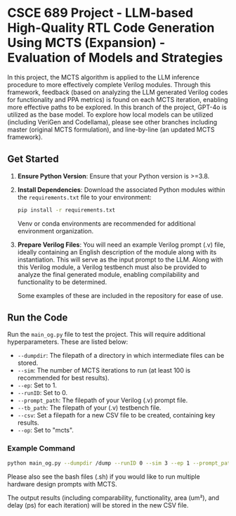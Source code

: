 # CSCE 689 Project - LLM-based High-Quality RTL Code Generation Using MCTS (Expansion) - Evaluation of Models and Strategies

In this project, the MCTS algorithm is applied to the LLM inference procedure to more effectively complete Verilog modules. Through this framework, feedback (based on analyzing the LLM generated Verilog codes for functionality and PPA metrics) is found on each MCTS iteration, enabling more effective paths to be explored. In this branch of the project, GPT-4o is utilized as the base model. To explore how local models can be utilized (including VeriGen and Codellama), please see other branches including master (original MCTS formulation), and line-by-line (an updated MCTS framework).

## Get Started

1. **Ensure Python Version**: Ensure that your Python version is >=3.8.
2. **Install Dependencies**: Download the associated Python modules within the `requirements.txt` file to your environment:
   ```bash
   pip install -r requirements.txt
   ```
   Venv or conda environments are recommended for additional environment organization.
3. **Prepare Verilog Files**: You will need an example Verilog prompt (.v) file, ideally containing an English description of the module along with its instantiation. This will serve as the input prompt to the LLM. Along with this Verilog module, a Verilog testbench must also be provided to analyze the final generated module, enabling compilability and functionality to be determined.

   Some examples of these are included in the repository for ease of use.

## Run the Code

Run the `main_og.py` file to test the project. This will require additional hyperparameters. These are listed below:

- `--dumpdir`: The filepath of a directory in which intermediate files can be stored.
- `--sim`: The number of MCTS iterations to run (at least 100 is recommended for best results).
- `--ep`: Set to 1.
- `--runID`: Set to 0.
- `--prompt_path`: The filepath of your Verilog (.v) prompt file.
- `--tb_path`: The filepath of your (.v) testbench file.
- `--csv`: Set a filepath for a new CSV file to be created, containing key results.
- `--op`: Set to "mcts".

### Example Command

```bash
python main_og.py --dumpdir /dump --runID 0 --sim 3 --ep 1 --prompt_path /prompt_tb_files/adders/prompt1_adder_16.v --tb_path /prompt_tb_files/adders/tb_adder_16.v --csv /results/file_name.csv --op MCTS
```

Please also see the bash files (.sh) if you would like to run multiple hardware design prompts with MCTS.

The output results (including comparability, functionality, area (um²), and delay (ps) for each iteration) will be stored in the new CSV file.
